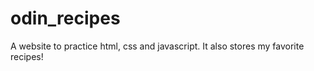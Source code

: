 # odin_recipes

A website to practice html, css and javascript. It also stores my favorite recipes!
